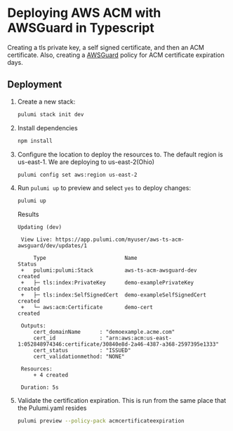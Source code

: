 # Deploying AWS ACM with AWSGuard in Typescript

Creating a tls private key, a self signed certificate, and then an ACM certificate.  Also,
creating a [AWSGuard](https://www.pulumi.com/docs/guides/crossguard/awsguard/) policy for 
ACM certificate expiration days.
## Deployment

1.  Create a new stack:

    ```bash
    pulumi stack init dev
    ```
1. Install dependencies
    ```bash
    npm install
    ```
1.  Configure the location to deploy the resources to.  The default region is us-east-1.  We are deploying to us-east-2(Ohio)

    ```bash
    pulumi config set aws:region us-east-2
    ```
1. Run `pulumi up` to preview and select `yes` to deploy changes:
   
   ```bash
   pulumi up
   ```

   Results
   ```
   Updating (dev)

    View Live: https://app.pulumi.com/myuser/aws-ts-acm-awsguard/dev/updates/1

        Type                         Name                        Status      
    +   pulumi:pulumi:Stack          aws-ts-acm-awsguard-dev     created     
    +   ├─ tls:index:PrivateKey      demo-examplePrivateKey      created     
    +   ├─ tls:index:SelfSignedCert  demo-exampleSelfSignedCert  created     
    +   └─ aws:acm:Certificate       demo-cert                   created     
    
    Outputs:
        cert_domainName      : "demoexample.acme.com"
        cert_id              : "arn:aws:acm:us-east-1:052848974346:certificate/30840e8d-2a46-4387-a368-2597395e1333"
        cert_status          : "ISSUED"
        cert_validationmethod: "NONE"

    Resources:
        + 4 created

    Duration: 5s
   ```

1. Validate the certification expiration.  This is run from the same place that the Pulumi.yaml
    resides
   
   ```bash
   pulumi preview --policy-pack acmcertificateexpiration
   ```